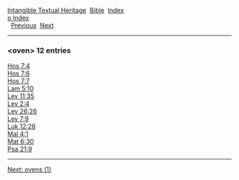 [Intangible Textual Heritage](../../index)  [Bible](../index) 
[Index](index)   
[o Index](_o_)  
  [Previous](c08128)  [Next](c08130) 

------------------------------------------------------------------------

### &lt;oven&gt; 12 entries

[Hos 7:4](../kjv/hos007.htm#004)  
[Hos 7:6](../kjv/hos007.htm#006)  
[Hos 7:7](../kjv/hos007.htm#007)  
[Lam 5:10](../kjv/lam005.htm#010)  
[Lev 11:35](../kjv/lev011.htm#035)  
[Lev 2:4](../kjv/lev002.htm#004)  
[Lev 26:26](../kjv/lev026.htm#026)  
[Lev 7:9](../kjv/lev007.htm#009)  
[Luk 12:28](../kjv/luk012.htm#028)  
[Mal 4:1](../kjv/mal004.htm#001)  
[Mat 6:30](../kjv/mat006.htm#030)  
[Psa 21:9](../kjv/psa021.htm#009)  

------------------------------------------------------------------------

[Next: ovens (1)](c08130)
